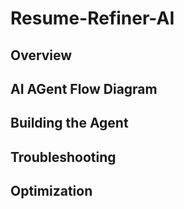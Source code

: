 # Resume-Refiner-AI

## Overview

## AI AGent Flow Diagram

## Building the Agent

## Troubleshooting

## Optimization 
